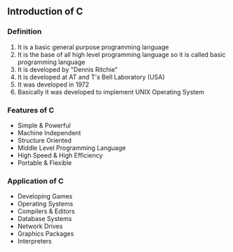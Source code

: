 ## Introduction of C

### Definition
1. It is a basic general purpose programming language
2. It is the base of all high level programming language so it is called basic programming language
3. It is developed by "Dennis Ritchie"
4. It is developed at AT and T's Bell Laboratory (USA)
5. It was developed in 1972
6. Basically it was developed to implement UNIX Operating System


### Features of C
- Simple & Powerful
- Machine Independent
- Structure Oriented
- Middle Level Programming Language
- High Speed & High Efficiency
- Portable & Flexible


### Application of C
- Developing Games
- Operating Systems
- Compilers & Editors
- Database Systems
- Network Drives
- Graphics Packages
- Interpreters
